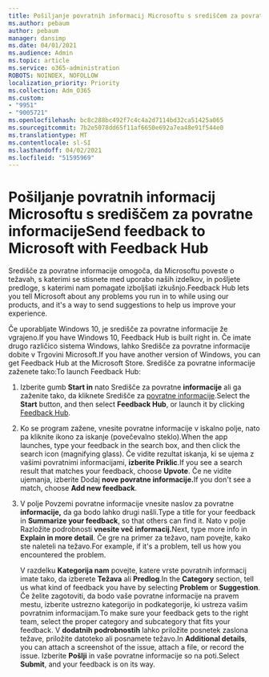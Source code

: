 ```yaml
---
title: Pošiljanje povratnih informacij Microsoftu s središčem za povratne informacije
ms.author: pebaum
author: pebaum
manager: dansimp
ms.date: 04/01/2021
ms.audience: Admin
ms.topic: article
ms.service: o365-administration
ROBOTS: NOINDEX, NOFOLLOW
localization_priority: Priority
ms.collection: Adm_O365
ms.custom:
- "9951"
- "9005721"
ms.openlocfilehash: bc8c288bc492f7c4c4a2d7114bd32ca51425a065
ms.sourcegitcommit: 7b2e5078dd65f11af6650e692a7ea48e91f544e0
ms.translationtype: MT
ms.contentlocale: sl-SI
ms.lasthandoff: 04/02/2021
ms.locfileid: "51595969"
---
```

# <a name="send-feedback-to-microsoft-with-feedback-hub"></a><span data-ttu-id="0c0c5-102">Pošiljanje povratnih informacij Microsoftu s središčem za povratne informacije</span><span class="sxs-lookup"><span data-stu-id="0c0c5-102">Send feedback to Microsoft with Feedback Hub</span></span>

<span data-ttu-id="0c0c5-103">Središče za povratne informacije omogoča, da Microsoftu poveste o težavah, s katerimi se stisnete med uporabo naših izdelkov, in pošljete predloge, s katerimi nam pomagate izboljšati izkušnjo.</span><span class="sxs-lookup"><span data-stu-id="0c0c5-103">Feedback Hub lets you tell Microsoft about any problems you run in to while using our products, and it's a way to send suggestions to help us improve your experience.</span></span>

<span data-ttu-id="0c0c5-104">Če uporabljate Windows 10, je središče za povratne informacije že vgrajeno.</span><span class="sxs-lookup"><span data-stu-id="0c0c5-104">If you have Windows 10, Feedback Hub is built right in.</span></span> <span data-ttu-id="0c0c5-105">Če imate drugo različico sistema Windows, lahko Središče za povratne informacije dobite v Trgovini Microsoft.</span><span class="sxs-lookup"><span data-stu-id="0c0c5-105">If you have another version of Windows, you can get Feedback Hub at the Microsoft Store.</span></span> <span data-ttu-id="0c0c5-106">Središče za povratne informacije zaženete tako:</span><span class="sxs-lookup"><span data-stu-id="0c0c5-106">To launch Feedback Hub:</span></span> 

1. <span data-ttu-id="0c0c5-107">Izberite gumb **Start in** nato Središče za povratne **informacije** ali ga zaženite tako, da kliknete Središče za [povratne informacije](feedback-hub://).</span><span class="sxs-lookup"><span data-stu-id="0c0c5-107">Select the **Start** button, and then select **Feedback Hub**, or launch it by clicking [Feedback Hub](feedback-hub://).</span></span>

1. <span data-ttu-id="0c0c5-108">Ko se program zažene, vnesite povratne informacije v iskalno polje, nato pa kliknite ikono za iskanje (povečevalno steklo).</span><span class="sxs-lookup"><span data-stu-id="0c0c5-108">When the app launches, type your feedback in the search box, and then click the search icon (magnifying glass).</span></span> <span data-ttu-id="0c0c5-109">Če vidite rezultat iskanja, ki se ujema z vašimi povratnimi informacijami, **izberite Priklic**.</span><span class="sxs-lookup"><span data-stu-id="0c0c5-109">If you see a search result that matches your feedback, choose **Upvote**.</span></span> <span data-ttu-id="0c0c5-110">Če ne vidite ujemanja, izberite Dodaj **nove povratne informacije.**</span><span class="sxs-lookup"><span data-stu-id="0c0c5-110">If you don't see a match, choose **Add new feedback**.</span></span>

1. <span data-ttu-id="0c0c5-111">V polje Povzemi povratne informacije vnesite naslov za povratne **informacije,** da ga bodo lahko drugi našli.</span><span class="sxs-lookup"><span data-stu-id="0c0c5-111">Type a title for your feedback in **Summarize your feedback**, so that others can find it.</span></span> <span data-ttu-id="0c0c5-112">Nato v polje Razložite podrobnosti **vnesite več informacij.**</span><span class="sxs-lookup"><span data-stu-id="0c0c5-112">Next, type more info in **Explain in more detail**.</span></span> <span data-ttu-id="0c0c5-113">Če gre na primer za težavo, nam povejte, kako ste naleteli na težavo.</span><span class="sxs-lookup"><span data-stu-id="0c0c5-113">For example, if it's a problem, tell us how you encountered the problem.</span></span>

    <span data-ttu-id="0c0c5-114">V razdelku **Kategorija nam** povejte, katere vrste povratnih informacij imate tako, da izberete **Težava** ali **Predlog**.</span><span class="sxs-lookup"><span data-stu-id="0c0c5-114">In the **Category** section, tell us what kind of feedback you have by selecting **Problem** or **Suggestion**.</span></span> <span data-ttu-id="0c0c5-115">Če želite zagotoviti, da bodo vaše povratne informacije na pravem mestu, izberite ustrezno kategorijo in podkategorije, ki ustreza vašim povratnim informacijam.</span><span class="sxs-lookup"><span data-stu-id="0c0c5-115">To make sure your feedback gets to the right team, select the proper category and subcategory that fits your feedback.</span></span> <span data-ttu-id="0c0c5-116">V **dodatnih podrobnostih** lahko priložite posnetek zaslona težave, priložite datoteko ali posnamete težavo.</span><span class="sxs-lookup"><span data-stu-id="0c0c5-116">In **Additional details**, you can attach a screenshot of the issue, attach a file, or record the issue.</span></span> <span data-ttu-id="0c0c5-117">Izberite **Pošlji** in vaše povratne informacije so na poti.</span><span class="sxs-lookup"><span data-stu-id="0c0c5-117">Select **Submit**, and your feedback is on its way.</span></span>



